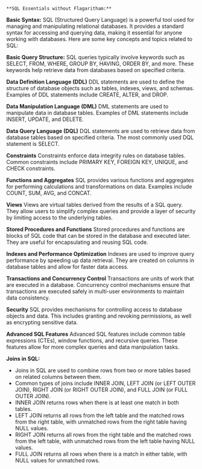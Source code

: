                                                                                       **SQL Essentials without Flagaritham:**

**Basic Syntax:**
SQL (Structured Query Language) is a powerful tool used for managing and manipulating relational databases. It provides a standard syntax for accessing and querying data, making it essential for anyone working with databases. Here are some key concepts and topics related to SQL:

**Basic Query Structure:**
SQL queries typically involve keywords such as SELECT, FROM, WHERE, GROUP BY, HAVING, ORDER BY, and more. These keywords help retrieve data from databases based on specified criteria.

**Data Definition Language (DDL)**
DDL statements are used to define the structure of database objects such as tables, indexes, views, and schemas. Examples of DDL statements include CREATE, ALTER, and DROP.

**Data Manipulation Language (DML)**
DML statements are used to manipulate data in database tables. Examples of DML statements include INSERT, UPDATE, and DELETE.

**Data Query Language (DQL)**
DQL statements are used to retrieve data from database tables based on specified criteria. The most commonly used DQL statement is SELECT.

**Constraints**
Constraints enforce data integrity rules on database tables. Common constraints include PRIMARY KEY, FOREIGN KEY, UNIQUE, and CHECK constraints.

**Functions and Aggregates**
SQL provides various functions and aggregates for performing calculations and transformations on data. Examples include COUNT, SUM, AVG, and CONCAT.

**Views**
Views are virtual tables derived from the results of a SQL query. They allow users to simplify complex queries and provide a layer of security by limiting access to the underlying tables.

**Stored Procedures and Functions**
Stored procedures and functions are blocks of SQL code that can be stored in the database and executed later. They are useful for encapsulating and reusing SQL code.

**Indexes and Performance Optimization**
Indexes are used to improve query performance by speeding up data retrieval. They are created on columns in database tables and allow for faster data access.

**Transactions and Concurrency Control**
Transactions are units of work that are executed in a database. Concurrency control mechanisms ensure that transactions are executed safely in multi-user environments to maintain data consistency.

**Security**
SQL provides mechanisms for controlling access to database objects and data. This includes granting and revoking permissions, as well as encrypting sensitive data.

**Advanced SQL Features**
Advanced SQL features include common table expressions (CTEs), window functions, and recursive queries. These features allow for more complex queries and data manipulation tasks.

**Joins in SQL:**
- Joins in SQL are used to combine rows from two or more tables based on related columns between them.
- Common types of joins include INNER JOIN, LEFT JOIN (or LEFT OUTER JOIN), RIGHT JOIN (or RIGHT OUTER JOIN), and FULL JOIN (or FULL OUTER JOIN).
- INNER JOIN returns rows when there is at least one match in both tables.
- LEFT JOIN returns all rows from the left table and the matched rows from the right table, with unmatched rows from the right table having NULL values.
- RIGHT JOIN returns all rows from the right table and the matched rows from the left table, with unmatched rows from the left table having NULL values.
- FULL JOIN returns all rows when there is a match in either table, with NULL values for unmatched rows.
